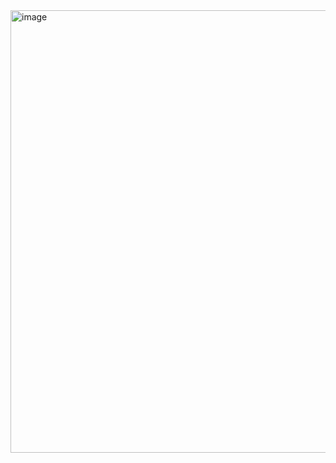 <img width="708" alt="image" src="https://github.com/user-attachments/assets/3f3d7c62-2839-41e9-a274-7769b15580d5" />
